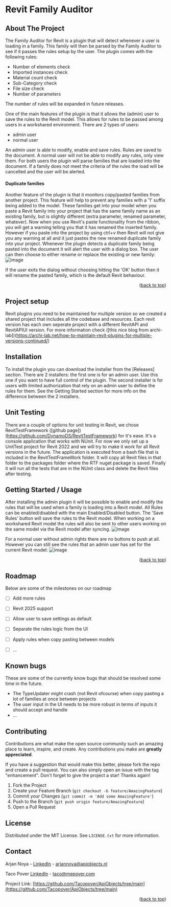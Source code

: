 # Revit Family Auditor

## About The Project

The Family Auditor for Revit is a plugin that will detect whenever a user is loading in a family. This family will then be parsed by the Family Auditor to see if it passes the rules setup by the user. The plugin comes with the following rules:
- Number of elements check
- Imported instances check
- Material count check
- Sub-Category check
- File size check
- Number of parameters

The number of rules will be expanded in future releases.

One of the main features of the plugin is that it allows the (admin) user to save the rules to the Revit model. This allows for rules to be passed among users in a workshared environment. There are 2 types of users:
- admin user
- normal user

An admin user is able to modify, enable and save rules. Rules are saved to the document.
A normal user will not be able to modify any rules, only view them. For both users the plugin will parse families that are loaded into the document. If a family does not meet the criteria of the rules the load will be cancelled and the user will be alerted.

#### Duplicate families
Another feature of the plugin is that it monitors copy/pasted families from another project. This feature will help to prevent any families with a '1' suffix being added to the model. 
These families get into your model when you paste a Revit family into your project that has the same family name as an existing family, but is slightly different (extra parameter, renamed parameter, whatever). Now when you use Revit's paste functionality from the ribbon, you will get a warning telling you that it has renamed the inserted family. However if you paste into the project by using ctrl+v then Revit will not give you any warning at all and it just pastes the new renamed duplicate family into your project. 
Whenever the plugin detects a duplicate family being pasted into the document it will alert the user with a dialog box. The user can then choose to either rename or replace the existing or new family:
![image](https://github.com/user-attachments/assets/9de01814-ca0f-4bd9-ae62-c10fa0c07ecf)

If the user exits the dialog without choosing hitting the 'OK' button then it will rename the pasted family, which is the default Revit behaviour.

<p align="right">(<a href="#readme-top">back to top</a>)</p>

## Project setup

Revit plugins you need to be maintained for multiple version so we created a shared project that includes all the codebase and resources.
Each revit version has each own seperate project with a different RevitAPI and RevitAPIUI version.
For more information check ([this nice blog from archi-lab])(https://archi-lab.net/how-to-maintain-revit-plugins-for-multiple-versions-continued/)

## Installation

To install the plugin you can download the installer from the [Releases] section. There are 2 installers: the first one is for an admin user. Use this one if you want to have full control of the plugin.
The second installer is for users with limited authorization that rely on an admin user to define the rules for them. See the Getting Started section for more info on the difference between the 2 installers.

## Unit Testing

There are a couple of options for unit testing in Revit, we chose RevitTestFramework ([github page])(https://github.com/DynamoDS/RevitTestFramework) for it's ease.
It's a console application that works with NUnit. For now we only set up a UnitTest project for Revit 2022 and we will try to make it work for all Revit versions in the future.
The application is executed from a bash file that is included in the RevitTestFrameWork folder.
It will copy all Revit files in that folder to the packages folder where the RTF nuget package is saved.
Finally it will run all the tests that are in the NUnit class and delete the Revit files after testing.

## Getting Started / Usage

After installing the admin plugin it will be possible to enable and modify the rules that will be used when a family is loading into a Revit model. All Rules can be enabled/disabled with the main Enabled/Disabled button.
The 'Save Rules' button will save the rules to the Revit model. When working on a workshared Revit model the rules will also be sent to other users working on the same model via the Revit model after syncing. 
![image](https://github.com/user-attachments/assets/0e3075f1-a6f7-46a9-8cac-85f8457d9fe5)


For a normal user without admin rights there are no buttons to push at all. However you can still see the rules that an admin user has set for the current Revit model:
![image](https://github.com/user-attachments/assets/892c77fb-19d3-47a7-bb4a-9c72dce5deab)



<p align="right">(<a href="#readme-top">back to top</a>)</p>

## Roadmap
Below are some of the milestones on our roadmap

- [ ] Add more rules
- [ ] Revit 2025 support
- [ ] Allow user to save settings as default
- [ ] Separate the rules logic from the UI
- [ ] Apply rules when copy pasting between models
- [ ] ...



## Known bugs

These are some of the currently know bugs that should be resolved some time in the future.
- The TypeUpdater might crash (not Revit ofcourse) when copy pasting a lot of families at once between projects
- The user input in the UI needs to be more robust in terms of inputs it should accept and handle
- ...


## Contributing

Contributions are what make the open source community such an amazing place to learn, inspire, and create. Any contributions you make are **greatly appreciated**.

If you have a suggestion that would make this better, please fork the repo and create a pull request. You can also simply open an issue with the tag "enhancement".
Don't forget to give the project a star! Thanks again!

1. Fork the Project
2. Create your Feature Branch (`git checkout -b feature/AmazingFeature`)
3. Commit your Changes (`git commit -m 'Add some AmazingFeature'`)
4. Push to the Branch (`git push origin feature/AmazingFeature`)
5. Open a Pull Request



## License

Distributed under the MIT License. See `LICENSE.txt` for more information.



## Contact

Arjan Noya - [LinkedIn](https://www.linkedin.com/in/arjan-noya-53020556/) - arjannoya@apiobjects.nl

Taco Pover [LinkedIn](https://www.linkedin.com/in/taco-pover-25702a25/) - taco@mepover.com

Project Link: [https://github.com/Tacopover/ApiObjects/tree/main](https://github.com/Tacopover/ApiObjects/tree/main) 

<p align="right">(<a href="#readme-top">back to top</a>)</p>




